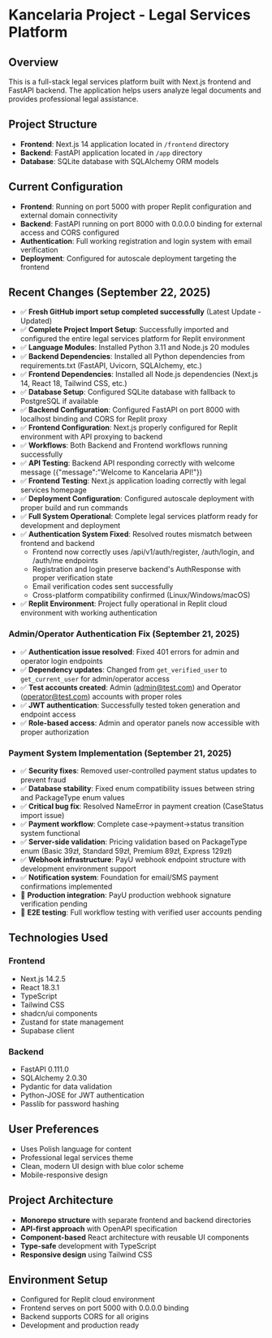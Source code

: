 # Kancelaria Project - Legal Services Platform

## Overview
This is a full-stack legal services platform built with Next.js frontend and FastAPI backend. The application helps users analyze legal documents and provides professional legal assistance.

## Project Structure
- **Frontend**: Next.js 14 application located in `/frontend` directory
- **Backend**: FastAPI application located in `/app` directory
- **Database**: SQLite database with SQLAlchemy ORM models

## Current Configuration
- **Frontend**: Running on port 5000 with proper Replit configuration and external domain connectivity
- **Backend**: FastAPI running on port 8000 with 0.0.0.0 binding for external access and CORS configured
- **Authentication**: Full working registration and login system with email verification
- **Deployment**: Configured for autoscale deployment targeting the frontend

## Recent Changes (September 22, 2025)
- ✅ **Fresh GitHub import setup completed successfully** (Latest Update - Updated)
- ✅ **Complete Project Import Setup**: Successfully imported and configured the entire legal services platform for Replit environment
- ✅ **Language Modules**: Installed Python 3.11 and Node.js 20 modules
- ✅ **Backend Dependencies**: Installed all Python dependencies from requirements.txt (FastAPI, Uvicorn, SQLAlchemy, etc.)
- ✅ **Frontend Dependencies**: Installed all Node.js dependencies (Next.js 14, React 18, Tailwind CSS, etc.)
- ✅ **Database Setup**: Configured SQLite database with fallback to PostgreSQL if available
- ✅ **Backend Configuration**: Configured FastAPI on port 8000 with localhost binding and CORS for Replit proxy
- ✅ **Frontend Configuration**: Next.js properly configured for Replit environment with API proxying to backend
- ✅ **Workflows**: Both Backend and Frontend workflows running successfully
- ✅ **API Testing**: Backend API responding correctly with welcome message ({"message":"Welcome to Kancelaria API!"})
- ✅ **Frontend Testing**: Next.js application loading correctly with legal services homepage
- ✅ **Deployment Configuration**: Configured autoscale deployment with proper build and run commands
- ✅ **Full System Operational**: Complete legal services platform ready for development and deployment
- ✅ **Authentication System Fixed**: Resolved routes mismatch between frontend and backend
  - Frontend now correctly uses /api/v1/auth/register, /auth/login, and /auth/me endpoints
  - Registration and login preserve backend's AuthResponse with proper verification state
  - Email verification codes sent successfully
  - Cross-platform compatibility confirmed (Linux/Windows/macOS)
- ✅ **Replit Environment**: Project fully operational in Replit cloud environment with working authentication

### Admin/Operator Authentication Fix (September 21, 2025)
- ✅ **Authentication issue resolved**: Fixed 401 errors for admin and operator login endpoints
- ✅ **Dependency updates**: Changed from `get_verified_user` to `get_current_user` for admin/operator access
- ✅ **Test accounts created**: Admin (admin@test.com) and Operator (operator@test.com) accounts with proper roles
- ✅ **JWT authentication**: Successfully tested token generation and endpoint access
- ✅ **Role-based access**: Admin and operator panels now accessible with proper authorization

### Payment System Implementation (September 21, 2025)
- ✅ **Security fixes**: Removed user-controlled payment status updates to prevent fraud
- ✅ **Database stability**: Fixed enum compatibility issues between string and PackageType enum values
- ✅ **Critical bug fix**: Resolved NameError in payment creation (CaseStatus import issue)
- ✅ **Payment workflow**: Complete case→payment→status transition system functional
- ✅ **Server-side validation**: Pricing validation based on PackageType enum (Basic 39zł, Standard 59zł, Premium 89zł, Express 129zł)
- ✅ **Webhook infrastructure**: PayU webhook endpoint structure with development environment support
- ✅ **Notification system**: Foundation for email/SMS payment confirmations implemented
- 🔄 **Production integration**: PayU production webhook signature verification pending
- 🔄 **E2E testing**: Full workflow testing with verified user accounts pending

## Technologies Used
### Frontend
- Next.js 14.2.5
- React 18.3.1
- TypeScript
- Tailwind CSS
- shadcn/ui components
- Zustand for state management
- Supabase client

### Backend
- FastAPI 0.111.0
- SQLAlchemy 2.0.30
- Pydantic for data validation
- Python-JOSE for JWT authentication
- Passlib for password hashing

## User Preferences
- Uses Polish language for content
- Professional legal services theme
- Clean, modern UI design with blue color scheme
- Mobile-responsive design

## Project Architecture
- **Monorepo structure** with separate frontend and backend directories
- **API-first approach** with OpenAPI specification
- **Component-based** React architecture with reusable UI components
- **Type-safe** development with TypeScript
- **Responsive design** using Tailwind CSS

## Environment Setup
- Configured for Replit cloud environment
- Frontend serves on port 5000 with 0.0.0.0 binding
- Backend supports CORS for all origins
- Development and production ready